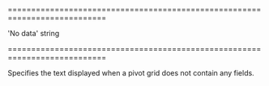 <!--**
/*-------------------------------------------
    Auto-generated file. Do not modify.
-------------------------------------------

**-->
===========================================================================
<!--default-->'No data'<!--/default-->
<!--type-->string<!--/type-->
===========================================================================

<!--shortDescription-->
Specifies the text displayed when a pivot grid does not contain any fields.
<!--/shortDescription-->

<!--fullDescription-->

<!--/fullDescription-->